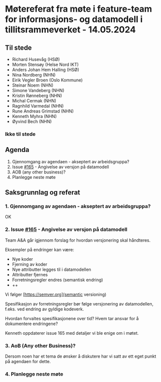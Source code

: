 # Møtereferat fra møte i feature-team for informasjons- og datamodell i tillitsrammeverket - 14.05.2024

## Til stede

- Richard Husevåg (HSØ)
- Morten Stensøy (Helse Nord IKT)
- Anders Johan Hem Halling (HSØ)
- Nina Nordberg (NHN)
- Eirik Vegler Broen (Oslo Kommune)
- Steinar Noem (NHN)
- Simone Vandeberg (NHN)
- Kristin Rønneberg (NHN)
- Michal Cermak (NHN)
- Ragnhild Varmedal (NHN)
- Rune Andreas Grimstad (NHN)
- Kenneth Myhra (NHN)
- Øyvind Bech (NHN)

### Ikke til stede

## Agenda

1. Gjennomgang av agendaen - akseptert av arbeidsgruppa?
2. Issue [#165](https://github.com/NorskHelsenett/Tillitsrammeverk/issues/165) - Angivelse av versjon på datamodell
3. AOB (any other business)?
4. Planlegge neste møte

## Saksgrunnlag og referat

### 1. Gjennomgang av agendaen - akseptert av arbeidsgruppa?

OK

### 2. Issue [#165](https://github.com/NorskHelsenett/Tillitsrammeverk/issues/165) - Angivelse av versjon på datamodell

Team A&A går igjennom forslag for hvordan versjonering skal håndteres.

Eksempler på endringer kan være:
* Nye koder
* Fjerning av koder
* Nye attributter legges til i datamodellen
* Attributter fjernes
* Forretningsregler endres (semantisk endring)
* ++

Vi følger [https://semver.org](semantic versioning)

Spesifikasjon av forretningsregler bør følge versjonering av datamodellen, f.eks. ved endring av gyldige kodeverk.

Hvordan forvaltes spesifikasjonene over tid? Hvem tar ansvar for å dokumentere endringene?

Kenneth oppdaterer issue 165 med detaljer vi ble enige om i møtet.

### 3. AoB (Any other Business)?

Dersom noen har et tema de ønsker å diskutere har vi satt av ett eget punkt på agendaen for dette.

### 4. Planlegge neste møte
